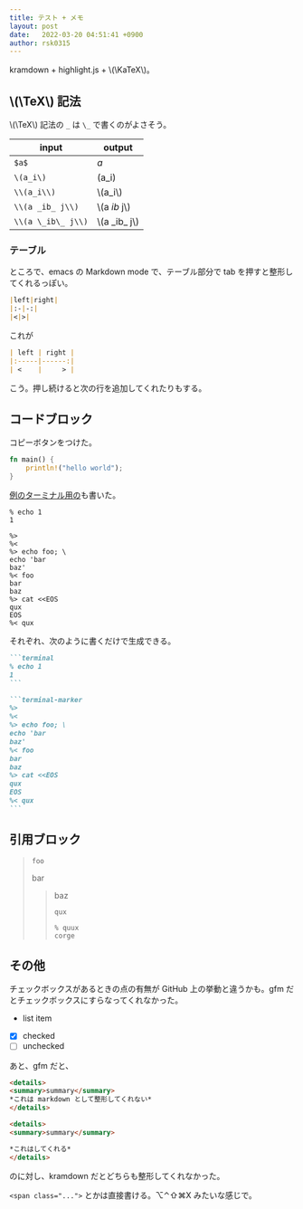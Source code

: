 ```yaml
---
title: テスト + メモ
layout: post
date:   2022-03-20 04:51:41 +0900
author: rsk0315
---
```


kramdown + highlight.js + \\(\\KaTeX\\)。

## \\(\\TeX\\) 記法

\\(\\TeX\\) 記法の `_` は `\_` で書くのがよさそう。

| input              | output           |
|--------------------|------------------|
| `$a$`              | $a$              |
| `\(a_i\)`          | \(a_i\)          |
| `\\(a_i\\)`        | \\(a_i\\)        |
| `\\(a _ib_ j\\)`   | \\(a _ib_ j\\)   |
| `\\(a \_ib\_ j\\)` | \\(a \_ib\_ j\\) |

### テーブル

ところで、emacs の Markdown mode で、テーブル部分で tab を押すと整形してくれるっぽい。

```markdown
|left|right|
|:-|-:|
|<|>|
```

これが

```markdown
| left | right |
|:-----|------:|
| <    |     > |
```

こう。押し続けると次の行を追加してくれたりもする。

## コードブロック

コピーボタンをつけた。

```rust
fn main() {
    println!("hello world");
}
```

[例のターミナル用の](https://zenn.dev/rsk0315/articles/2221298693dcb1)も書いた。

```terminal
% echo 1
1
```

```terminal-marker
%> 
%< 
%> echo foo; \
echo 'bar
baz'
%< foo
bar
baz
%> cat <<EOS
qux
EOS
%< qux
```

それぞれ、次のように書くだけで生成できる。

````markdown
```terminal
% echo 1
1
```
````

````markdown
```terminal-marker
%> 
%< 
%> echo foo; \
echo 'bar
baz'
%< foo
bar
baz
%> cat <<EOS
qux
EOS
%< qux
```
````

## 引用ブロック

> ```
> foo
> ```
> bar
> > baz
> > ``` 
> > qux
> > ```
> > ```terminal
> > % quux
> > corge
> > ```

## その他

チェックボックスがあるときの点の有無が GitHub 上の挙動と違うかも。gfm だとチェックボックスにすらなってくれなかった。

- list item
- [x] checked
- [ ] unchecked

あと、gfm だと、

```markdown
<details>
<summary>summary</summary>
*これは markdown として整形してくれない*
</details>
```

```markdown
<details>
<summary>summary</summary>

*これはしてくれる*
</details>
```
のに対し、kramdown だとどちらも整形してくれなかった。

`<span class="...">` とかは直接書ける。<span class="key">⌥⌃⇧⌘X</span> みたいな感じで。
